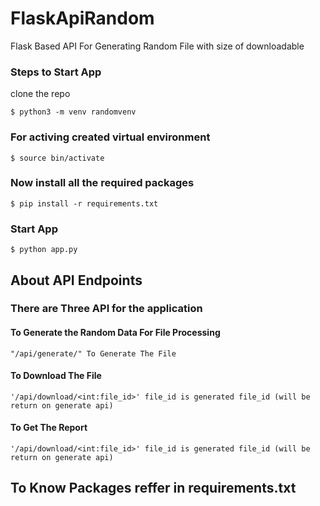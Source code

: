 # FlaskApiRandom
Flask Based API For Generating Random File with size of downloadable

### Steps to Start App

clone the repo
```
$ python3 -m venv randomvenv
```
### For activing created virtual environment
```
$ source bin/activate   
```
### Now install all the required packages
```
$ pip install -r requirements.txt
```
### Start App
```
$ python app.py
```

## About API Endpoints
### There are Three API for the application

#### To Generate the Random Data For File Processing
```
"/api/generate/" To Generate The File
```

#### To Download The File 
```
'/api/download/<int:file_id>' file_id is generated file_id (will be return on generate api)
```

#### To Get The Report
```
'/api/download/<int:file_id>' file_id is generated file_id (will be return on generate api)
```

## To Know Packages reffer in requirements.txt
